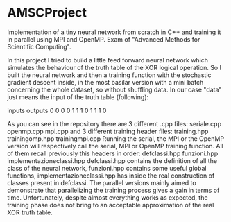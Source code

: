 # AMSCProject
Implementation of a tiny neural network from scratch in C++ and training it in parallel using MPI and OpenMP. Exam of "Advanced Methods for Scientific Computing".


In this project I tried to build a little feed forward neural network which simulates the behaviour of the truth table of the XOR logical operation.
So I built the neural network and then a training function with the stochastic gradient descent inside, in the most basilar version with a mini batch concerning the whole dataset, so without shuffling data. In our case "data" just means the input of the truth table (following):

inputs            outputs
0 0               0
0 1               1
1 0               1
1 1               0

As you can see in the repository there are 3 different .cpp files:
seriale.cpp   openmp.cpp  mpi.cpp
and 3 different training header files:
training.hpp  trainingomp.hpp trainingmpi.cpp
Running the serial, the MPI or the OpenMP version will respectively call the serial, MPI or OpenMP training function. All of them recall previously this headers in order:
defclassi.hpp funzioni.hpp implementazioneclassi.hpp
defclassi.hpp contains the definition of all the class of the neural network, funzioni.hpp contains some useful global functions, implementazioneclassi.hpp has inside the real construction of classes present in defclassi. The parallel versions mainly aimed to demonstrate that parallelizing the training process gives a gain in terms of time.
Unfortunately, despite almost everything works as expected, the training phase does not bring to an acceptable approximation of the real XOR truth table.
